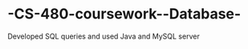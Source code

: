 -CS-480-coursework--Database-
=============================

Developed SQL queries and used Java and MySQL server
